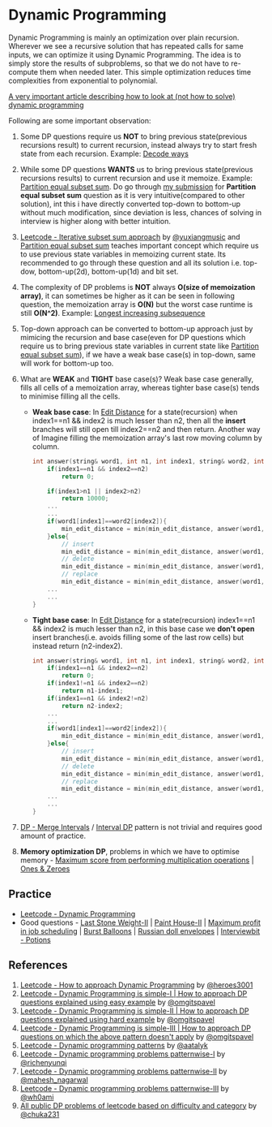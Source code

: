 # Dynamic Programming
Dynamic Programming is mainly an optimization over plain recursion. Wherever we see a recursive solution that has repeated calls for same inputs, we can optimize it using Dynamic Programming. The idea is to simply store the results of subproblems, so that we do not have to re-compute them when needed later. This simple optimization reduces time complexities from exponential to polynomial.

[A very important article describing how to look at (not how to solve) dynamic programming](https://stackoverflow.com/questions/6164629/what-is-the-difference-between-bottom-up-and-top-down)

Following are some important observation:
1. Some DP questions require us **NOT** to bring previous state(previous recursions result) to current recursion, instead always try to start fresh state from each recursion. Example: [Decode ways](https://leetcode.com/problems/decode-ways/)

2. While some DP questions **WANTS** us to bring previous state(previous recursions results) to current recursion and use it memoize. Example: [Partition equal subset sum](https://leetcode.com/problems/partition-equal-subset-sum/). Do go through [my submission](https://leetcode.com/submissions/detail/609838238/) for **Partition equal subset sum** question as it is very intuitive(compared to other solution), int this i have directly converted top-down to bottom-up without much modification, since deviation is less, chances of solving in interview is higher along with better intuition.

3. [Leetcode - Iterative subset sum approach](https://leetcode.com/problems/target-sum/discuss/97334/java-15-ms-c-3-ms-ons-iterative-dp-solution-using-subset-sum-with-explanation) by [@yuxiangmusic](https://leetcode.com/yuxiangmusic) and [Partition equal subset sum](https://leetcode.com/problems/partition-equal-subset-sum/) teaches important concept which require us to use previous state variables in memoizing current state. Its recommended to go through these question and all its solution i.e. top-dow, bottom-up(2d), bottom-up(1d) and bit set. 

4. The complexity of DP problems is **NOT** always **O(size of memoization array)**, it can sometimes be higher as it can be seen in following question, the memoization array is **O(N)** but the worst case runtime is still **O(N^2)**. Example: [Longest increasing subsequence](https://leetcode.com/problems/longest-increasing-subsequence/)

5. Top-down approach can be converted to bottom-up approach just by mimicing the recursion and base case(even for DP questions which require us to bring previous state variables in current state like [Partition equal subset sum](https://leetcode.com/problems/partition-equal-subset-sum/)), if we have a weak base case(s) in top-down, same will work for bottom-up too.

6. What are **WEAK** and **TIGHT** base case(s)? Weak base case generally, fills all cells of a memoization array, whereas tighter base case(s) tends to minimise filling all the cells.
    - **Weak base case**: In [Edit Distance](https://leetcode.com/problems/edit-distance/) for a state(recursion) when index1==n1 && index2 is much lesser than n2, then all the **insert** branches will still open till index2==n2 and then return. Another way of Imagine filling the memoization array's last row moving column by column.
        ```cpp
        int answer(string& word1, int n1, int index1, string& word2, int n2, int index2, vector<vector<int>>& mem){
            if(index1==n1 && index2==n2)
                return 0;

            if(index1>n1 || index2>n2)
                return 10000;
            ...
            ...
            if(word1[index1]==word2[index2]){
                min_edit_distance = min(min_edit_distance, answer(word1, n1, index1+1, word2, n2, index2+1, mem));
            }else{
                // insert
                min_edit_distance = min(min_edit_distance, answer(word1, n1, index1, word2, n2, index2+1, mem) + 1);
                // delete
                min_edit_distance = min(min_edit_distance, answer(word1, n1, index1+1, word2, n2, index2, mem) + 1);
                // replace
                min_edit_distance = min(min_edit_distance, answer(word1, n1, index1+1, word2, n2, index2+1, mem) + 1);
            ...
            ...
        }
        ```
    - **Tight base case**: In [Edit Distance](https://leetcode.com/problems/edit-distance/) for a state(recursion) index1==n1 && index2 is much lesser than n2, in this base case we **don't open** insert branches(i.e. avoids filling some of the last row cells) but instead return (n2-index2).
        ```cpp
        int answer(string& word1, int n1, int index1, string& word2, int n2, int index2, vector<vector<int>>& mem){
            if(index1==n1 && index2==n2)
                return 0;
            if(index1!=n1 && index2==n2)
                return n1-index1;
            if(index1==n1 && index2!=n2)
                return n2-index2;
            ...
            ...
            if(word1[index1]==word2[index2]){
                min_edit_distance = min(min_edit_distance, answer(word1, n1, index1+1, word2, n2, index2+1, mem));
            }else{
                // insert
                min_edit_distance = min(min_edit_distance, answer(word1, n1, index1, word2, n2, index2+1, mem) + 1);
                // delete
                min_edit_distance = min(min_edit_distance, answer(word1, n1, index1+1, word2, n2, index2, mem) + 1);
                // replace
                min_edit_distance = min(min_edit_distance, answer(word1, n1, index1+1, word2, n2, index2+1, mem) + 1);
            ...
            ...
        }
        ```

6. [DP - Merge Intervals](https://leetcode.com/list/55aj8s16/) / [Interval DP](https://leetcode.com/discuss/general-discussion/592146/dynamic-programming-summary) pattern is not trivial and requires good amount of practice.

7. **Memory optimization DP**, problems in which we have to optimise memory - [Maximum score from performing multiplication operations](https://leetcode.com/problems/maximum-score-from-performing-multiplication-operations/) | [Ones & Zeroes](https://leetcode.com/problems/ones-and-zeroes/)

## Practice
- [Leetcode - Dynamic Programming](https://leetcode.com/tag/dynamic-programming/)
- Good questions - [Last Stone Weight-II](https://leetcode.com/problems/last-stone-weight-ii/) | [Paint House-II](https://www.lintcode.com/problem/516) | [Maximum profit in job scheduling](https://leetcode.com/problems/maximum-profit-in-job-scheduling/) | [Burst Balloons](https://leetcode.com/problems/burst-balloons/) | [Russian doll envelopes](https://leetcode.com/problems/russian-doll-envelopes/) | [Interviewbit - Potions](https://www.interviewbit.com/problems/potions/)

## References
1. [Leetcode - How to approach Dynamic Programming](https://leetcode.com/problems/house-robber/discuss/156523/From-good-to-great.-How-to-approach-most-of-DP-problems) by [@heroes3001](https://leetcode.com/heroes3001)
2. [Leetcode - Dynamic Programming is simple-I | How to approach DP questions explained using easy example](https://leetcode.com/discuss/study-guide/1490172/Dynamic-programming-is-simple) by [@omgitspavel](https://leetcode.com/omgitspavel)
3. [Leetcode - Dynamic Programming is simple-II | How to approach DP questions explained using hard example](https://leetcode.com/discuss/study-guide/1508238/Dynamic-programming-is-simple-2) by [@omgitspavel](https://leetcode.com/omgitspavel)
4. [Leetcode - Dynamic Programming is simple-III | How to approach DP questions on which the above pattern doesn't apply](https://leetcode.com/discuss/study-guide/1527916/Dynamic-programming-is-simple-3-(multi-root-recursion)) by [@omgitspavel](https://leetcode.com/omgitspavel)
5. [Leetcode - Dynamic programming patterns](https://leetcode.com/discuss/general-discussion/458695/dynamic-programming-patterns) by [@aatalyk](https://leetcode.com/aatalyk)
6. [Leetcode - Dynamic programming problems patternwise-I](https://leetcode.com/discuss/general-discussion/592146/dynamic-programming-summary) by [@richenyunqi](https://leetcode.com/richenyunqi)
7. [Leetcode - Dynamic programming problems patternwise-II](https://leetcode.com/discuss/general-discussion/1050391/Must-do-Dynamic-programming-Problems-Category-wise) by [@mahesh_nagarwal](https://leetcode.com/mahesh_nagarwal)
8. [Leetcode - Dynamic programming problems patternwise-III](https://leetcode.com/discuss/general-discussion/662866/dp-for-beginners-problems-patterns-sample-solutions) by [@wh0ami](https://leetcode.com/wh0ami)
9. [All public DP problems of leetcode based on difficulty and category](https://chuka231.blogspot.com/2021/01/leetcode-all-dynamic-programming.html) by [@chuka231](https://leetcode.com/chuka231)
